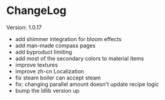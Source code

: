 # ChangeLog

Version: 1.0.17

* add shimmer integration for bloom effects
* add man-made compass pages
* add byproduct limiting
* add most of the secondary colors to material items
* improve textures
* improve zh-cn Localization
* fix steam boiler can accept steam
* fix: changing parallel amount doesn't update recipe logic
* bump the ldlib version up
